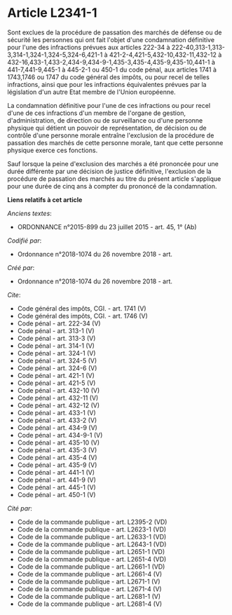 # Article L2341-1

Sont exclues de la procédure de passation des marchés de défense ou de sécurité les personnes qui ont fait l'objet d'une
condamnation définitive pour l'une des infractions prévues aux articles 222-34 à
222-40,313-1,313-3,314-1,324-1,324-5,324-6,421-1 à 421-2-4,421-5,432-10,432-11,432-12 à
432-16,433-1,433-2,434-9,434-9-1,435-3,435-4,435-9,435-10,441-1 à 441-7,441-9,445-1 à 445-2-1 ou 450-1 du code pénal, aux
articles 1741 à 1743,1746 ou 1747 du code général des impôts, ou pour recel de telles infractions, ainsi que pour les
infractions équivalentes prévues par la législation d'un autre Etat membre de l'Union européenne. 

La condamnation définitive pour l'une de ces infractions ou pour recel d'une de ces infractions d'un membre de l'organe de
gestion, d'administration, de direction ou de surveillance ou d'une personne physique qui détient un pouvoir de
représentation, de décision ou de contrôle d'une personne morale entraîne l'exclusion de la procédure de passation des
marchés de cette personne morale, tant que cette personne physique exerce ces fonctions. 

Sauf lorsque la peine d'exclusion des marchés a été prononcée pour une durée différente par une décision de justice
définitive, l'exclusion de la procédure de passation des marchés au titre du présent article s'applique pour une durée de
cinq ans à compter du prononcé de la condamnation.

**Liens relatifs à cet article**

_Anciens textes_:

  - ORDONNANCE n°2015-899 du 23 juillet 2015 - art. 45, 1° (Ab)

_Codifié par_:

  - Ordonnance n°2018-1074 du 26 novembre 2018 - art.

_Créé par_:

  - Ordonnance n°2018-1074 du 26 novembre 2018 - art.

_Cite_:

  - Code général des impôts, CGI. - art. 1741 (V)
  - Code général des impôts, CGI. - art. 1746 (V)
  - Code pénal - art. 222-34 (V)
  - Code pénal - art. 313-1 (V)
  - Code pénal - art. 313-3 (V)
  - Code pénal - art. 314-1 (V)
  - Code pénal - art. 324-1 (V)
  - Code pénal - art. 324-5 (V)
  - Code pénal - art. 324-6 (V)
  - Code pénal - art. 421-1 (V)
  - Code pénal - art. 421-5 (V)
  - Code pénal - art. 432-10 (V)
  - Code pénal - art. 432-11 (V)
  - Code pénal - art. 432-12 (V)
  - Code pénal - art. 433-1 (V)
  - Code pénal - art. 433-2 (V)
  - Code pénal - art. 434-9 (V)
  - Code pénal - art. 434-9-1 (V)
  - Code pénal - art. 435-10 (V)
  - Code pénal - art. 435-3 (V)
  - Code pénal - art. 435-4 (V)
  - Code pénal - art. 435-9 (V)
  - Code pénal - art. 441-1 (V)
  - Code pénal - art. 441-9 (V)
  - Code pénal - art. 445-1 (V)
  - Code pénal - art. 450-1 (V)

_Cité par_:

  - Code de la commande publique - art. L2395-2 (VD)
  - Code de la commande publique - art. L2623-1 (VD)
  - Code de la commande publique - art. L2633-1 (VD)
  - Code de la commande publique - art. L2643-1 (VD)
  - Code de la commande publique - art. L2651-1 (VD)
  - Code de la commande publique - art. L2651-4 (VD)
  - Code de la commande publique - art. L2661-1 (VD)
  - Code de la commande publique - art. L2661-4 (V)
  - Code de la commande publique - art. L2671-1 (V)
  - Code de la commande publique - art. L2671-4 (V)
  - Code de la commande publique - art. L2681-1 (V)
  - Code de la commande publique - art. L2681-4 (V)
